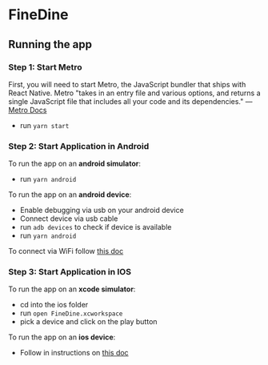 # FineDine

## Running the app

### Step 1: Start Metro

First, you will need to start Metro, the JavaScript bundler that ships with React Native. Metro "takes in an entry file and various options, and returns a single JavaScript file that includes all your code and its dependencies." — [Metro Docs](https://facebook.github.io/metro/docs/concepts)

- run `yarn start`

### Step 2: Start Application in Android

To run the app on an **android simulator**:

- run `yarn android`

To run the app on an **android device**:

- Enable debugging via usb on your android device
- Connect device via usb cable
- run `adb devices` to check if device is available
- run `yarn android`

To connect via WiFi follow [this doc](https://reactnative.dev/docs/running-on-device)

### Step 3: Start Application in IOS

To run the app on an **xcode simulator**:

- cd into the ios folder
- run `open FineDine.xcworkspace`
- pick a device and click on the play button

To run the app on an **ios device**:

- Follow in instructions on [this doc](https://reactnative.dev/docs/running-on-device)
